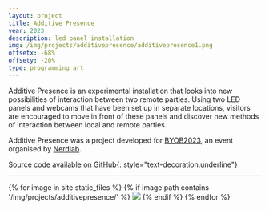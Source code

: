 ```yaml
---
layout: project
title: Additive Presence
year: 2023
description: led panel installation
img: /img/projects/additivepresence/additivepresence1.png
offsetx: -68%
offsety: -20%
type: programming art
---
```


Additive Presence is an experimental installation that looks into new possibilities of interaction between two remote parties. Using two LED panels and webcams that have been set up in separate locations, visitors are encouraged to move in front of these panels and discover new methods of interaction between local and remote parties.

Additive Presence was a project developed for [BYOB2023](https://nerdlab.be/byob), an event organised by [Nerdlab](https://nerdlab.be/).

[Source code available on GitHub](https://github.com/haryo-s/ripples){: style="text-decoration:underline"}

<hr>

<div>
{% for image in site.static_files %}
  {% if image.path contains '/img/projects/additivepresence/' %}
    <img class="projectimage" src="{{ site.baseurl }}{{ image.path }}">
  {% endif %}
{% endfor %}
</div>
